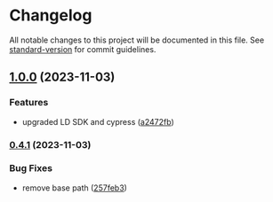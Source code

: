 # Changelog

All notable changes to this project will be documented in this file. See [standard-version](https://github.com/conventional-changelog/standard-version) for commit guidelines.

## [1.0.0](https://github.com/launchdarkly-labs/launchdarkly-cypress-plugin/compare/v0.4.1...v1.0.0) (2023-11-03)

### Features

- upgraded LD SDK and cypress ([a2472fb](https://github.com/launchdarkly-labs/launchdarkly-cypress-plugin/commits/a2472fb00f2dd188ecafeb0104dbb3fc90413462))

### [0.4.1](https://github.com/launchdarkly-labs/launchdarkly-cypress-plugin/compare/v0.4.0...v0.4.1) (2023-11-03)

### Bug Fixes

- remove base path ([257feb3](https://github.com/launchdarkly-labs/launchdarkly-cypress-plugin/commits/257feb3f505f4adc4347dd1d11f9fd930bb3722e))
